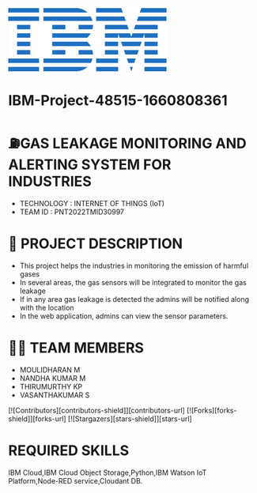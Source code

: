 <!-- PROJECT LOGO -->

  <a href="https://github.com/IBM-EPBL/IBM-Project-48515-1660808361">
    <img src="https://raw.githubusercontent.com/FaraazAhmedC/FaraazAhmedC/main/IBM_logo.svg.png" alt="Logo" width="320" height="128">
 
 </a>

<br />

<div align= left>
  
  # **IBM-Project-48515-1660808361**
  
</div>


# **⛽GAS LEAKAGE MONITORING AND ALERTING SYSTEM FOR INDUSTRIES**

- TECHNOLOGY : INTERNET OF THINGS (IoT)
- TEAM ID :  PNT2022TMID30997

# **📒 PROJECT DESCRIPTION**
- This project helps the industries in monitoring the emission of harmful gases
- In several areas, the gas sensors will be integrated to monitor the gas leakage
- If in any area gas leakage is detected the admins will be notified along with the location
- In the web application, admins can view the sensor parameters.

# **👨‍💻 TEAM MEMBERS**
- MOULIDHARAN M
- NANDHA KUMAR M
- THIRUMURTHY KP
- VASANTHAKUMAR S

[![Contributors][contributors-shield]][contributors-url]
[![Forks][forks-shield]][forks-url]
[![Stargazers][stars-shield]][stars-url]



# REQUIRED SKILLS

IBM Cloud,IBM Cloud Object Storage,Python,IBM Watson IoT Platform,Node-RED service,Cloudant DB.
